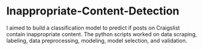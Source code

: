 # Inappropriate-Content-Detection

I aimed to build a classification model to predict if posts on Craigslist contain inappropriate content. 
The python scripts worked on data scraping, labeling, data preprocessing, modeling, model selection, and validation.
